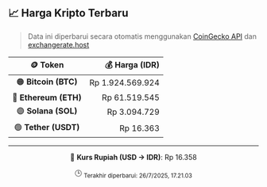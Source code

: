 

<!-- HARGA_KRIPTO -->
## 📈 Harga Kripto Terbaru

> Data ini diperbarui secara otomatis menggunakan [CoinGecko API](https://www.coingecko.com/) dan [exchangerate.host](https://exchangerate.host/)

<div align="center">

| 🪙 Token | 💰 Harga (IDR) |
|:------:|---------------:|
| 🟠 **Bitcoin (BTC)**   | Rp 1.924.569.924 |
| 🔵 **Ethereum (ETH)**  | Rp 61.519.545 |
| 🟣 **Solana (SOL)**    | Rp 3.094.729 |
| 🟢 **Tether (USDT)**   | Rp 16.363 |

---

💱 **Kurs Rupiah (USD → IDR)**: Rp 16.358

🕒 <sub>Terakhir diperbarui: 26/7/2025, 17.21.03</sub>

</div>
<!-- /HARGA_KRIPTO -->